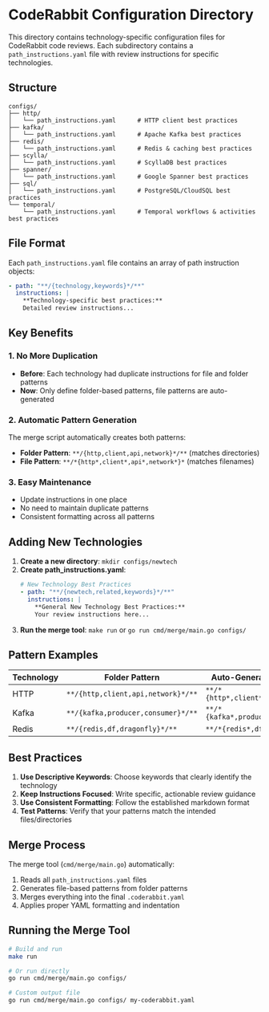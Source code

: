 # CodeRabbit Configuration Directory

This directory contains technology-specific configuration files for CodeRabbit code reviews. Each subdirectory contains a `path_instructions.yaml` file with review instructions for specific technologies.

## Structure

```
configs/
├── http/
│   └── path_instructions.yaml      # HTTP client best practices
├── kafka/
│   └── path_instructions.yaml      # Apache Kafka best practices
├── redis/
│   └── path_instructions.yaml      # Redis & caching best practices
├── scylla/
│   └── path_instructions.yaml      # ScyllaDB best practices
├── spanner/
│   └── path_instructions.yaml      # Google Spanner best practices
├── sql/
│   └── path_instructions.yaml      # PostgreSQL/CloudSQL best practices
└── temporal/
    └── path_instructions.yaml      # Temporal workflows & activities best practices
```

## File Format

Each `path_instructions.yaml` file contains an array of path instruction objects:

```yaml
- path: "**/{technology,keywords}*/**"
  instructions: |
    **Technology-specific best practices:**
    Detailed review instructions...
```

## Key Benefits

### **1. No More Duplication**
- **Before**: Each technology had duplicate instructions for file and folder patterns
- **Now**: Only define folder-based patterns, file patterns are auto-generated

### **2. Automatic Pattern Generation**
The merge script automatically creates both patterns:
- **Folder Pattern**: `**/{http,client,api,network}*/**` (matches directories)
- **File Pattern**: `**/*{http*,client*,api*,network*}*` (matches filenames)

### **3. Easy Maintenance**
- Update instructions in one place
- No need to maintain duplicate patterns
- Consistent formatting across all patterns

## Adding New Technologies

1. **Create a new directory**: `mkdir configs/newtech`
2. **Create path_instructions.yaml**:
   ```yaml
   # New Technology Best Practices
   - path: "**/{newtech,related,keywords}*/**"
     instructions: |
       **General New Technology Best Practices:**
       Your review instructions here...
   ```
3. **Run the merge tool**: `make run` or `go run cmd/merge/main.go configs/`

## Pattern Examples

| Technology | Folder Pattern | Auto-Generated File Pattern |
|------------|----------------|------------------------------|
| HTTP | `**/{http,client,api,network}*/**` | `**/*{http*,client*,api*,network*}*` |
| Kafka | `**/{kafka,producer,consumer}*/**` | `**/*{kafka*,producer*,consumer*}*` |
| Redis | `**/{redis,df,dragonfly}*/**` | `**/*{redis*,df*,dragonfly*}*` |

## Best Practices

1. **Use Descriptive Keywords**: Choose keywords that clearly identify the technology
2. **Keep Instructions Focused**: Write specific, actionable review guidance
3. **Use Consistent Formatting**: Follow the established markdown format
4. **Test Patterns**: Verify that your patterns match the intended files/directories

## Merge Process

The merge tool (`cmd/merge/main.go`) automatically:
1. Reads all `path_instructions.yaml` files
2. Generates file-based patterns from folder patterns
3. Merges everything into the final `.coderabbit.yaml`
4. Applies proper YAML formatting and indentation

## Running the Merge Tool

```bash
# Build and run
make run

# Or run directly
go run cmd/merge/main.go configs/

# Custom output file
go run cmd/merge/main.go configs/ my-coderabbit.yaml
```
